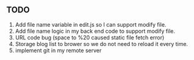 ## TODO
1. Add file name variable in edit.js so I can support modify file.
2. Add file name logic in my back end code to support modify file.
3. URL code bug (space to %20 caused static file fetch error)
4. Storage blog list to brower so we do not need to reload it every time.
5. implement git in my remote server